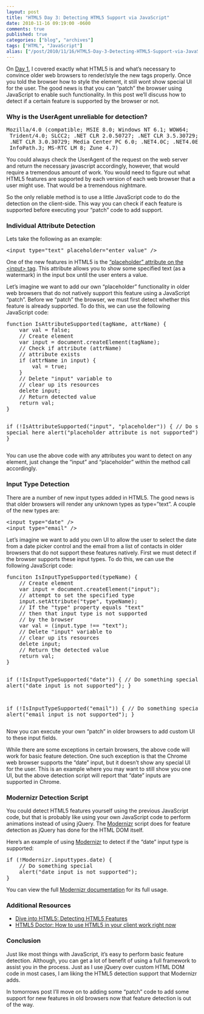 ```yaml
---
layout: post
title: "HTML5 Day 3: Detecting HTML5 Support via JavaScript"
date: 2010-11-16 09:19:00 -0600
comments: true
published: true
categories: ["blog", "archives"]
tags: ["HTML", "JavaScript"]
alias: ["/post/2010/11/16/HTML5-Day-3-Detecting-HTML5-Support-via-JavaScript", "/post/2010/11/16/html5-day-3-detecting-html5-support-via-javascript"]
---
```

<!-- more -->
<p>On <a title="HTML5 Day 1: New tags work in older browsers? Awesome!" href="/post/2010/11/14/HTML5-Day-1-New-tags-work-in-older-browsers-Awesome.aspx">Day 1</a>, I covered exactly what HTML5 is and what&rsquo;s necessary to convince older web browsers to render/style the new tags properly. Once you told the browser how to style the element, it still wont show special UI for the user. The good news is that you can &ldquo;patch&rdquo; the browser using JavaScript to enable such functionality. In this post we&rsquo;ll discuss how to detect if a certain feature is supported by the browser or not.</p>
<h3>Why is the UserAgent unreliable for detection?</h3>
<pre class="brush: plain; first-line: 1; tab-size: 4; toolbar: false; ">Mozilla/4.0 (compatible; MSIE 8.0; Windows NT 6.1; WOW64;
 Trident/4.0; SLCC2; .NET CLR 2.0.50727; .NET CLR 3.5.30729;
 .NET CLR 3.0.30729; Media Center PC 6.0; .NET4.0C; .NET4.0E;
 InfoPath.3; MS-RTC LM 8; Zune 4.7) </pre>
<p>You could always check the UserAgent of the request on the web server and return the necessary javascript accordingly, however, that would require a tremendous amount of work. You would need to figure out what HTML5 features are supported by each version of each web browser that a user might use. That would be a tremendous nightmare.</p>
<p>So the only reliable method is to use a little JavaScript code to do the detection on the client-side. This way you can check if each feature is supported before executing your &ldquo;patch&rdquo; code to add support.</p>
<h3>Individual Attribute Detection</h3>
<p>Lets take the following as an example:</p>
<pre class="brush: xml; first-line: 1; tab-size: 4; toolbar: false; ">&lt;input type="text" placeholder="enter value" /&gt;</pre>
<p>One of the new features in HTML5 is the <a title="Dive into HTML5 - Placeholder Text" href="http://diveintohtml5.org/forms.html#placeholder">&ldquo;placeholder&rdquo; attribute on the &lt;input&gt; tag</a>. This attribute allows you to show some specified text (as a watermark) in the input box until the user enters a value.</p>
<p>Let&rsquo;s imagine we want to add our own &ldquo;placeholder&rdquo; functionality in older web browsers that do not natively support this feature using a JavaScript &ldquo;patch&rdquo;. Before we &ldquo;patch&rdquo; the browser, we must first detect whether this feature is already supported. To do this, we can use the following JavaScript code:</p>
<pre class="brush: js; first-line: 1; tab-size: 4; toolbar: false; ">function IsAttributeSupported(tagName, attrName) {
    var val = false;
    // Create element
    var input = document.createElement(tagName);
    // Check if attribute (attrName)
    // attribute exists
    if (attrName in input) {
        val = true;
    }
    // Delete "input" variable to
    // clear up its resources
    delete input;
    // Return detected value
    return val;
}

if (!IsAttributeSupported("input", "placeholder")) {
    // Do something special here
    alert("placeholder attribute is not supported");
}</pre>
<p>You can use the above code with any attributes you want to detect on any element, just change the &ldquo;input&rdquo; and &ldquo;placeholder&rdquo; within the method call accordingly.</p>
<h3>Input Type Detection</h3>
<p>There are a number of new input types added in HTML5. The good news is that older browsers will render any unknown types as type=&rdquo;text&rdquo;. A couple of the new types are:</p>
<pre class="brush: xml; first-line: 1; tab-size: 4; toolbar: false; ">&lt;input type="date" /&gt;
&lt;input type="email" /&gt;</pre>
<p>Let&rsquo;s imagine we want to add you own UI to allow the user to select the date from a date picker control and the email from a list of contacts in older browsers that do not support these features natively. First we must detect if the browser supports these input types. To do this, we can use the following JavaScript code:</p>
<pre class="brush: js; first-line: 1; tab-size: 4; toolbar: false; ">funciton IsInputTypeSupported(typeName) {
    // Create element
    var input = document.createElement("input");
    // attempt to set the specified type
    input.setAttribute("type", typeName);
    // If the "type" property equals "text"
    // then that input type is not supported
    // by the browser
    var val = (input.type !== "text");
    // Delete "input" variable to
    // clear up its resources
    delete input;
    // Return the detected value
    return val;
}

if (!IsInputTypeSupported("date")) {
    // Do something special
    alert("date input is not supported");
}

if (!IsInputTypeSupported("email")) {
    // Do something special
    alert("email input is not supported");
}</pre>
<p>Now you can execute your own &ldquo;patch&rdquo; in older browsers to add custom UI to these input fields.</p>
<p>While there are some exceptions in certain browsers, the above code will work for basic feature detection. One such exception is that the Chrome web browser supports the &ldquo;date&rdquo; input, but it doesn&rsquo;t show any special UI for the user. This is an example where you may want to still show you one UI, but the above detection script will report that &ldquo;date&rdquo; inputs are supported in Chrome.</p>
<h3>Modernizr Detection Script</h3>
<p>You could detect HTML5 features yourself using the previous JavaScript code, but that is probably like using your own JavaScript code to perform animations instead of using jQuery. The <a href="http://www.modernizr.com">Modernizr</a> script does for feature detection as jQuery has done for the HTML DOM itself.</p>
<p>Here&rsquo;s an example of using <a href="http://www.modernizr.com">Modernizr</a> to detect if the &ldquo;date&rdquo; input type is supported:</p>
<pre class="brush: js; first-line: 1; tab-size: 4; toolbar: false; ">if (!Modernizr.inputtypes.date) {
    // Do something special
    alert("date input is not supported");
}</pre>
<p>You can view the full <a href="http://www.modernizr.com/docs/">Modernizr documentation</a> for its full usage.</p>
<h3>Additional Resources</h3>
<ul>
<li><a href="http://diveintohtml5.org/detect.html">Dive into HTML5: Detecting HTML5 Features</a></li>
<li><a href="http://html5doctor.com/how-to-use-html5-in-your-client-work-right-now/">HTML5 Doctor: How to use HTML5 in your client work right now</a></li>
</ul>
<h3>Conclusion</h3>
<p>Just like most things with JavaScript, it&rsquo;s easy to perform basic feature detection. Although, you can get a lot of benefit of using a full framework to assist you in the process. Just as I use jQuery over custom HTML DOM code in most cases, I am liking the HTML5 detection support that Modernizr adds.</p>
<p>In tomorrows post I&rsquo;ll move on to adding some &ldquo;patch&rdquo; code to add some support for new features in old browsers now that feature detection is out of the way.</p>
